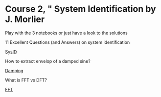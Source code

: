 # Course 2, " System Identification by J. Morlier

Play with the 3 notebooks or just have a look to the solutions


11 Excellent Questions (and Answers) on system identification 

[SysID](http://htmlpreview.github.io/?https://github.com/jomorlier/ScientificComputing/blob/master/SystemIdentification/SystemIdentification.html)


How to extract envelop of a damped sine?  

[Damping](http://htmlpreview.github.io/?https://github.com/jomorlier/ScientificComputing/blob/master/SystemIdentification/Damping.html)

What is FFT vs DFT? 

[FFT](http://htmlpreview.github.io/?https://github.com/jomorlier/ScientificComputing/blob/master/SystemIdentification/DFTvsFFT.html)
